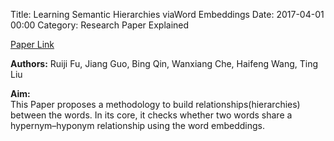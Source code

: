 Title: Learning Semantic Hierarchies viaWord Embeddings
Date: 2017-04-01 00:00
Category: Research Paper Explained


[Paper Link](https://www.google.co.in/url?sa=t&rct=j&q=&esrc=s&source=web&cd=1&cad=rja&uact=8&ved=0ahUKEwiP5oKIq_LUAhVJMo8KHSF8B3QQFgglMAA&url=http%3A%2F%2Fir.hit.edu.cn%2F~car%2Fpapers%2Facl14embedding.pdf&usg=AFQjCNF-HUqFNmAAAcqXmGMi773iWNLRVQ)

**Authors:** Ruiji Fu, Jiang Guo, Bing Qin, Wanxiang Che, Haifeng Wang, Ting Liu

**Aim:**    
This Paper proposes a methodology to build relationships(hierarchies) between the words. In its core, it
 checks whether two words share a hypernym–hyponym relationship using the word embeddings.
 

